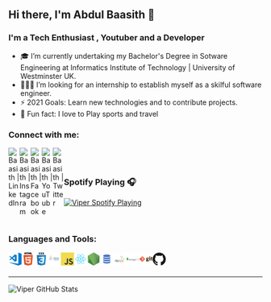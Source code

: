 ## Hi there, I'm Abdul Baasith 👋

### I'm a Tech Enthusiast , Youtuber and a Developer

- 🎓 I’m currently undertaking my Bachelor's Degree in Sotware Engineering at Informatics Institute of Technology | University of Westminster UK.
- 👨🏼‍💻 I’m looking for an internship to establish myself as a skilful software engineer.
- ⚡ 2021 Goals: Learn new technologies and to contribute projects.
- 🌱 Fun fact: I love to Play sports and travel

### Connect with me:

[<img align="left" alt="Baasith | LinkedIn" width="22px" src="https://cdn.jsdelivr.net/npm/simple-icons@v3/icons/linkedin.svg" />][linkedin]
[<img align="left" alt="Baasith | Instagram" width="22px" src="https://cdn.jsdelivr.net/npm/simple-icons@v3/icons/instagram.svg" />][instagram]
[<img align="left" alt="Baasith | Facebook" width="22px" src="https://cdn.jsdelivr.net/npm/simple-icons@v3/icons/facebook.svg" />][facebook]
[<img align="left" alt="Baasith | YouTube" width="22px" src="https://cdn.jsdelivr.net/npm/simple-icons@v3/icons/youtube.svg" />][youtube]
[<img align="left" alt="Baasith | Twitter" width="22px" src="https://cdn.jsdelivr.net/npm/simple-icons@v3/icons/twitter.svg" />][twitter]

<br />
<br />

### Spotify Playing 🎧

[<img src="https://now-playing-codestackr.vercel.app/api/spotify-playing" alt="Viper Spotify Playing" width="350" />](https://open.spotify.com/user/iy1mlrw28i377e11mfag92qfi)

<br />

### Languages and Tools:

<img align="left" alt="Visual Studio Code" width="26px" src="https://raw.githubusercontent.com/github/explore/80688e429a7d4ef2fca1e82350fe8e3517d3494d/topics/visual-studio-code/visual-studio-code.png" />
<img align="left" alt="HTML5" width="26px" src="https://raw.githubusercontent.com/github/explore/80688e429a7d4ef2fca1e82350fe8e3517d3494d/topics/html/html.png" />
<img align="left" alt="CSS3" width="26px" src="https://raw.githubusercontent.com/github/explore/80688e429a7d4ef2fca1e82350fe8e3517d3494d/topics/css/css.png" />
<img align="left" alt="Sass" width="26px" src="https://raw.githubusercontent.com/github/explore/80688e429a7d4ef2fca1e82350fe8e3517d3494d/topics/java/java.png" />
<img align="left" alt="JavaScript" width="26px" src="https://raw.githubusercontent.com/github/explore/80688e429a7d4ef2fca1e82350fe8e3517d3494d/topics/javascript/javascript.png" />
<img align="left" alt="React" width="26px" src="https://raw.githubusercontent.com/github/explore/80688e429a7d4ef2fca1e82350fe8e3517d3494d/topics/react/react.png" />
<img align="left" alt="Node.js" width="26px" src="https://raw.githubusercontent.com/github/explore/80688e429a7d4ef2fca1e82350fe8e3517d3494d/topics/nodejs/nodejs.png" />

<img align="left" alt="SQL" width="26px" src="https://raw.githubusercontent.com/github/explore/80688e429a7d4ef2fca1e82350fe8e3517d3494d/topics/sql/sql.png" />
<img align="left" alt="MySQL" width="26px" src="https://raw.githubusercontent.com/github/explore/80688e429a7d4ef2fca1e82350fe8e3517d3494d/topics/mysql/mysql.png" />
<img align="left" alt="MongoDB" width="26px" src="https://raw.githubusercontent.com/github/explore/80688e429a7d4ef2fca1e82350fe8e3517d3494d/topics/mongodb/mongodb.png" />
<img align="left" alt="Git" width="26px" src="https://raw.githubusercontent.com/github/explore/80688e429a7d4ef2fca1e82350fe8e3517d3494d/topics/git/git.png" />
<img align="left" alt="GitHub" width="26px" src="https://raw.githubusercontent.com/github/explore/78df643247d429f6cc873026c0622819ad797942/topics/github/github.png" />

<br />
<br />

---

  <img align="center" alt="Viper GitHub Stats" src="https://github-readme-stats.codestackr.vercel.app/api?username=baasithshiyam&count_private=true&show_icons=true&hide_border=true" />

[twitter]: https://twitter.com/abdulBa18033192
[youtube]: https://www.youtube.com/channel/UC3fAihQFx7Xma0OK_koDoaQ/featured
[instagram]: https://www.instagram.com/_baasith._/
[linkedin]: https://www.linkedin.com/in/shiyam-baasith-4666241a6/
[facebook]: https://www.facebook.com/baasith.cool.1/
